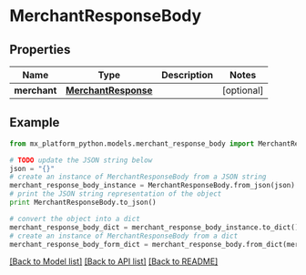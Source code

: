 # MerchantResponseBody


## Properties
Name | Type | Description | Notes
------------ | ------------- | ------------- | -------------
**merchant** | [**MerchantResponse**](MerchantResponse.md) |  | [optional] 

## Example

```python
from mx_platform_python.models.merchant_response_body import MerchantResponseBody

# TODO update the JSON string below
json = "{}"
# create an instance of MerchantResponseBody from a JSON string
merchant_response_body_instance = MerchantResponseBody.from_json(json)
# print the JSON string representation of the object
print MerchantResponseBody.to_json()

# convert the object into a dict
merchant_response_body_dict = merchant_response_body_instance.to_dict()
# create an instance of MerchantResponseBody from a dict
merchant_response_body_form_dict = merchant_response_body.from_dict(merchant_response_body_dict)
```
[[Back to Model list]](../README.md#documentation-for-models) [[Back to API list]](../README.md#documentation-for-api-endpoints) [[Back to README]](../README.md)



